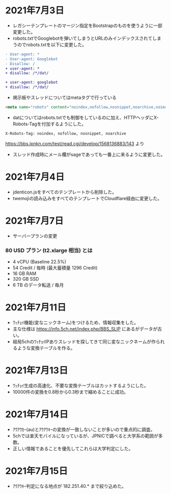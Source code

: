 # 2021年7月3日

- レガシーテンプレートのマージン指定をBootstrapのものを使うように一部変更した。
- robots.txtでGooglebotを弾いてしまうとURLのみインデックスされてしまうのでrobots.txtを以下に変更した。

```diff
- User-agent: *
- User-agent: Googlebot
- Disallow: /
+ user-agent: *
+ disallow: /*/dat/

+ user-agent: googlebot
+ disallow: /*/dat/
```

- 掲示板やスレッドについてはmetaタグで行っている
```html
<meta name="robots" content="noindex,nofollow,nosnippet,noarchive,noimageindex">
```

- datについてはrobots.txtでも制御をしているのに加え、HTTPヘッダにX-Robots-Tagを付加するようにした。
```
X-Robots-Tag: noindex, nofollow, nosnippet, noarchive
```

https://bbs.jpnkn.com/test/read.cgi/develop/1568136883/143 より
- スレッド作成時にメール欄がsageであっても一番上に来るように変更した。

# 2021年7月4日

- jdenticon.jsをすべてのテンプレートから削除した。
- twemojiの読み込みをすべてのテンプレートでCloudflare経由に変更した。

# 2021年7月7日

- サーバープランの変更

### 80 USD プラン (t2.xlarge 相当) とは

- 4 vCPU (Baseline 22.5%)
- 54 Credit / 毎時 (最大蓄積量 1296 Credit)
- 16 GB RAM
- 320 GB SSD
- 6 TB のデータ転送 / 毎月


# 2021年7月11日

- ﾜｯﾁｮｲ機能(変なニックネーム)をつけるため、情報収集をした。
- 主な仕様は https://info.5ch.net/index.php/BBS_SLIP にあるがデータが古い。
- 結局5chのﾜｯﾁｮｲIPありスレッドを探してきて同じ変なニックネームが作られるような変換テーブルを作る。

# 2021年7月13日

- ﾜｯﾁｮｲ生成の高速化、不要な変換テーブルはカットするようにした。
- 10000件の変換を0.8秒から0.3秒まで縮めることに成功。

# 2021年7月14日

- ｱｳｱｳｶｰ(au)とｱｳｱｳｷｰの変換が一致しないことが多いので重点的に調査。
- 5chでは楽天モバイルになっているが、JPNICで調べると大学系の範囲が多数。
- 正しい情報であることを優先してこれらは大学判定にした。

# 2021年7月15日

- ｱｳｱｳｷｰ判定になる地点が 182.251.40.* まで絞り込めた。
